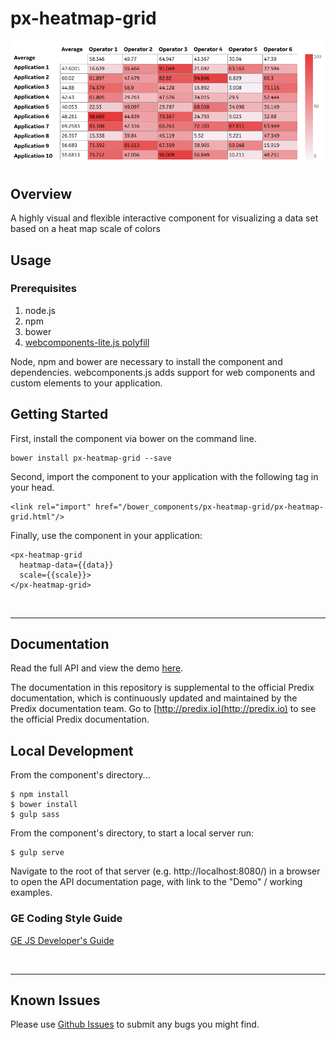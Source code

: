 # px-heatmap-grid
[![px-heatmap-grid demo](px-heatmap-grid.png?raw=true)](https://github.com/kdinluks/px-heatmap-grid)

## Overview

A highly visual and flexible interactive component for visualizing a data set based on a heat map scale of colors

## Usage

### Prerequisites
1. node.js
2. npm
3. bower
4. [webcomponents-lite.js polyfill](https://github.com/webcomponents/webcomponentsjs)

Node, npm and bower are necessary to install the component and dependencies. webcomponents.js adds support for web components and custom elements to your application.

## Getting Started

First, install the component via bower on the command line.

```
bower install px-heatmap-grid --save
```

Second, import the component to your application with the following tag in your head.

```
<link rel="import" href="/bower_components/px-heatmap-grid/px-heatmap-grid.html"/>
```

Finally, use the component in your application:

```
<px-heatmap-grid
  heatmap-data={{data}}
  scale={{scale}}>
</px-heatmap-grid>
```

<br />
<hr />

## Documentation

Read the full API and view the demo [here](https://github.com/pages/kdinluks/px-heatmap-grid/px-heatmap-grid/).

The documentation in this repository is supplemental to the official Predix documentation, which is continuously updated and maintained by the Predix documentation team. Go to [http://predix.io](http://predix.io)  to see the official Predix documentation.


## Local Development

From the component's directory...

```
$ npm install
$ bower install
$ gulp sass
```

From the component's directory, to start a local server run:

```
$ gulp serve
```

Navigate to the root of that server (e.g. http://localhost:8080/) in a browser to open the API documentation page, with link to the "Demo" / working examples.

### GE Coding Style Guide
[GE JS Developer's Guide](https://github.com/GeneralElectric/javascript)

<br />
<hr />

## Known Issues

Please use [Github Issues](https://github.com/PredixDev/px-heatmap-grid/issues) to submit any bugs you might find.
